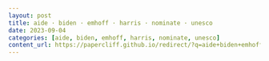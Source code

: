 ```yaml
---
layout: post
title: aide · biden · emhoff · harris · nominate · unesco
date: 2023-09-04
categories: [aide, biden, emhoff, harris, nominate, unesco]
content_url: https://papercliff.github.io/redirect/?q=aide+biden+emhoff+harris+nominate+unesco&tbs=cdr:1,cd_min:9/3/2023,cd_max:9/5/2023
---
```

